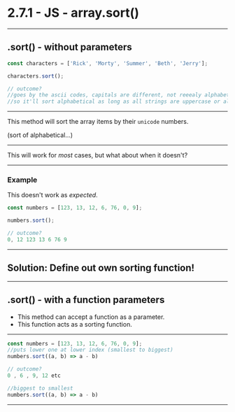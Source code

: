 # 2.7.1 - JS - array.sort()

---

## .sort() - without parameters

```js
const characters = ['Rick', 'Morty', 'Summer', 'Beth', 'Jerry'];

characters.sort();

// outcome?
//goes by the ascii codes, capitals are different, not reeealy alphabetical.
//so it'll sort alphabetical as long as all strings are uppercase or all are lowercase
```

---

This method will sort the array items by their `unicode` numbers.

(sort of alphabetical...)

---

This will work for _most_ cases, but what about when it doesn't?

---

### Example

This doesn't work as _expected_.

```js
const numbers = [123, 13, 12, 6, 76, 0, 9];

numbers.sort();

// outcome?
0, 12 123 13 6 76 9
```

---

## Solution: Define out own sorting function!

---

## .sort() - with a function parameters

- This method can accept a function as a parameter.
- This function acts as a sorting function.

---

```js
const numbers = [123, 13, 12, 6, 76, 0, 9];
//puts lower one at lower index (smallest to biggest)
numbers.sort((a, b) => a - b)

// outcome?
0 , 6 , 9, 12 etc

//biggest to smallest
numbers.sort((a, b) => a - b)


```

---

